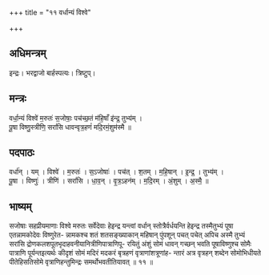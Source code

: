 +++
title = "११ वर्धान्यं विश्वे"

+++
## अधिमन्त्रम्
इन्द्रः। भरद्वाजो बार्हस्पत्यः। त्रिष्टुप्।

## मन्त्रः
वर्धा॒न्यं विश्वे॑ म॒रुतः॑ स॒जोषाः॒ पच॑च्छ॒तं म॑हि॒षाँ इ॑न्द्र॒ तुभ्य॑म् ।  
पू॒षा विष्णु॒स्त्रीणि॒ सरां॑सि धावन्वृत्र॒हणं॑ मदि॒रमं॒शुम॑स्मै ॥

## पदपाठः
वर्धा॑न् । यम् । विश्वे॑ । म॒रुतः॑ । स॒ऽजोषाः॑ । पच॑त् । श॒तम् । म॒हि॒षान् । इ॒न्द्र॒ । तुभ्य॑म् ।  
पू॒षा । विष्णुः॑ । त्रीणि॑ । सरां॑सि । धा॒व॒न् । वृ॒त्र॒ऽहन॑म् । म॒दि॒रम् । अं॒शुम् । अ॒स्मै॒ ॥

## भाष्यम्
सजोषाः सहप्रीयमाणाः विश्वे मरुतः सर्वेदेवाः हेइन्द्र यन्त्वां वर्धान् स्तोत्रैर्वर्धयन्ति हेइन्द्र तस्मैतुभ्यं पूषा एतन्नामकोदेवः विष्णुरेत- न्नामकश्च शतं शतसङ्ख्याकान् महिषान् पुंपशून् पचत् पचेत् अपिच अस्मै तुभ्यं सरांसि द्रोणकलशपूतभृदाहवनीयानित्रीणिपात्राणिपू- रयितुं अंशुं सोमं धावन् गच्छन् भवति पूषाविष्णुश्च सोमैः पात्राणि पूर्यन्तइत्यर्थः कीदृशं सोमं मदिरं मदकरं बृत्रहणं वृत्राणांशत्रूणांह- न्तारं अत्र वृत्रहन् शब्देन सोमोभिधीयते पीतेहिसतिसोमे वृत्राणिहन्तुमिन्द्रः समर्थोभवतीतियावत् ॥ ११ ॥